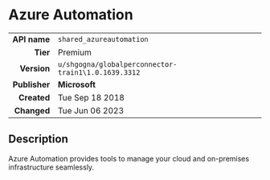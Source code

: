 # Azure Automation
| | |
|-:|-|
|**API name**|`shared_azureautomation`|
|**Tier**|Premium|
|**Version**|`u/shgogna/globalperconnector-train1\1.0.1639.3312`|
|**Publisher**|**Microsoft**|
|**Created**|Tue Sep 18 2018|
|**Changed**|Tue Jun 06 2023|

## Description
Azure Automation provides tools to manage your cloud and on-premises infrastructure seamlessly.

